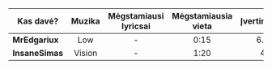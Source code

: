 | Kas davė?       |   Muzika   | Mėgstamiausi lyricsai | Mėgstamiausia vieta | Įvertinimas |
| --------------- |:----------:|:---------------------:|:-------------------:|:-----------:|
| **MrEdgariux**  | Low | -                     | 0:15                | 6.5            |
| **InsaneSimas** | Vision   | -                      | 1:20                    | 4            |

